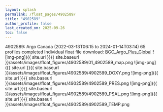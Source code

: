 ```yaml
---
layout: splash
permalink: /float_pages/4902589/
title: "4902589"
author_profile: false
last_created_on: 2025-09-26
toc: false
---
```

 
4902589: Argo Canada (2022-03-13T06:15 to 2024-01-14T03:14)
65 profiles completed
Individual float file download: [BGC_Argo_Plus_Global](https://ftp.soest.hawaii.edu/bgc_argo_plus/Individual_Floats/outliers_removed/4902589_Sprof_processed.nc)
![img-png]({{ site.url }}{{ site.baseurl }}/assets/images/float_figures/4902589/01_4902589_map.png
![img-png]({{ site.url }}{{ site.baseurl }}/assets/images/float_figures/4902589/4902589_DOXY.png
![img-png]({{ site.url }}{{ site.baseurl }}/assets/images/float_figures/4902589/4902589_PRES.png
![img-png]({{ site.url }}{{ site.baseurl }}/assets/images/float_figures/4902589/4902589_PSAL.png
![img-png]({{ site.url }}{{ site.baseurl }}/assets/images/float_figures/4902589/4902589_TEMP.png
